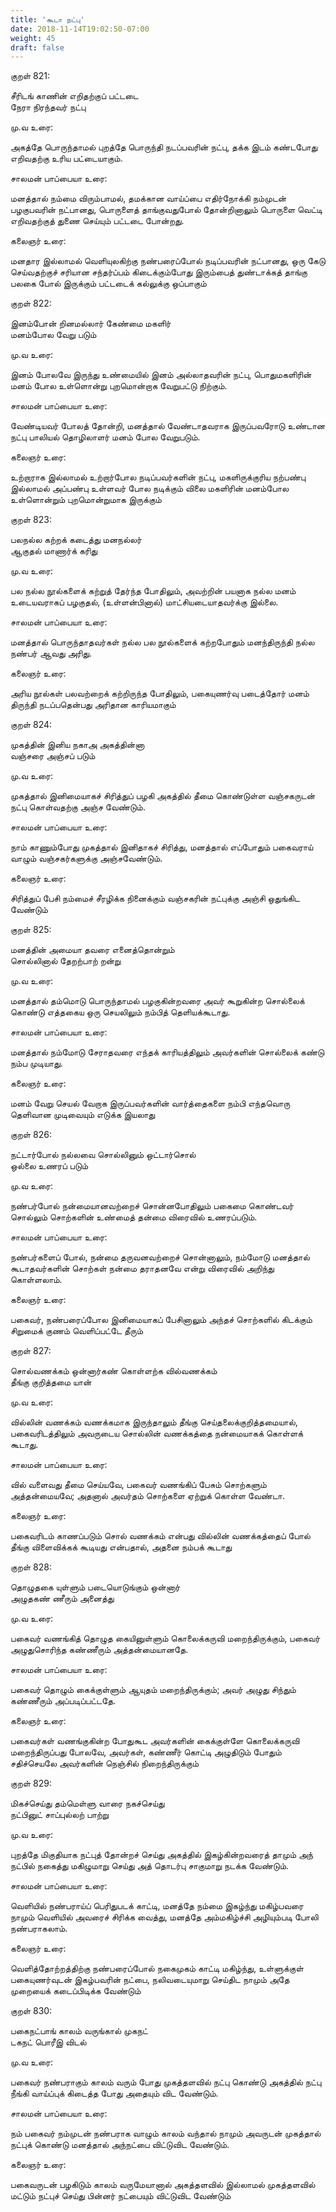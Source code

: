 ```yaml
---
title: 'கூடா நட்பு'
date: 2018-11-14T19:02:50-07:00
weight: 45
draft: false
---
```



குறள்  821:

சீரிடங் காணின் எறிதற்குப் பட்டடை  
நேரா நிரந்தவர் நட்பு

மு.வ உரை:

அகத்தே பொருந்தாமல் புறத்தே பொருந்தி நடப்பவரின் நட்பு, தக்க இடம் கண்டபோது எறிவதற்கு உரிய பட்டையாகும்.

சாலமன் பாப்பையா உரை:

மனத்தால் நம்மை விரும்பாமல், தமக்கான வாய்ப்பை எதிர்நோக்கி நம்முடன் பழகுபவரின் நட்பானது, பொருளைத் தாங்குவதுபோல் தோன்றினாலும் பொருளை வெட்டி எறிவதற்குத் துணை செய்யும் பட்டடை போன்றது.

கலைஞர் உரை:

மனதார இல்லாமல் வெளியுலகிற்கு நண்பரைப்போல் நடிப்பவரின் நட்பானது, ஒரு கேடு செய்வதற்குச் சரியான சந்தர்ப்பம் கிடைக்கும்போது இரும்பைத் துண்டாக்கத் தாங்கு பலகை போல் இருக்கும் பட்டடைக் கல்லுக்கு ஒப்பாகும்

குறள்  822:

இனம்போன் றினமல்லார் கேண்மை மகளிர்  
மனம்போல வேறு படும்

மு.வ உரை:

இனம் போலவே இருந்து உண்மையில் இனம் அல்லாதவரின் நட்பு, பொதுமகளிரின் மனம் போல உள்ளொன்று புறமொன்றாக வேறுபட்டு நிற்கும்.

சாலமன் பாப்பையா உரை:

வேண்டியவர் போலத் தோன்றி, மனத்தால் வேண்டாதவராக இருப்பவரோடு உண்டான நட்பு பாலியல் தொழிலாளர் மனம் போல வேறுபடும்.

கலைஞர் உரை:

உற்றாராக இல்லாமல் உற்றார்போல நடிப்பவர்களின் நட்பு, மகளிருக்குரிய நற்பண்பு இல்லாமல் அப்பண்பு உள்ளவர் போல நடிக்கும் விலை மகளிரின் மனம்போல உள்ளொன்றும் புறமொன்றுமாக இருக்கும்

குறள்  823:

பலநல்ல கற்றக் கடைத்து மனநல்லர்  
ஆகுதல் மாணார்க் கரிது

மு.வ உரை:

பல நல்ல நூல்களைக் கற்றுத் தேர்ந்த போதிலும், அவற்றின் பயனாக நல்ல மனம் உடையவராகப் பழகுதல், (உள்ளன்பினால்) மாட்சியடையாதவர்க்கு இல்லை.

சாலமன் பாப்பையா உரை:

மனத்தால் பொருந்தாதவர்கள் நல்ல பல நூல்களைக் கற்றபோதும் மனந்திருந்தி நல்ல நண்பர் ஆவது அரிது.

கலைஞர் உரை:

அரிய நூல்கள் பலவற்றைக் கற்றிருந்த போதிலும், பகையுணர்வு படைத்தோர் மனம் திருந்தி நடப்பதென்பது அரிதான காரியமாகும்

குறள்  824:

முகத்தின் இனிய நகாஅ அகத்தின்னா  
வஞ்சரை அஞ்சப் படும்

மு.வ உரை:

முகத்தால் இனிமையாகச் சிரித்துப் பழகி அகத்தில் தீமை கொண்டுள்ள வஞ்சகருடன் நட்பு கொள்வதற்கு அஞ்ச வேண்டும்.

சாலமன் பாப்பையா உரை:

நாம் காணும்போது முகத்தால் இனிதாகச் சிரித்து, மனத்தால் எப்போதும் பகைவராய் வாழும் வஞ்சகர்களுக்கு அஞ்சவேண்டும்.

கலைஞர் உரை:

சிரித்துப் பேசி நம்மைச் சீரழிக்க நினைக்கும் வஞ்சகரின் நட்புக்கு அஞ்சி ஒதுங்கிட வேண்டும்

குறள்  825:

மனத்தின் அமையா தவரை எனைத்தொன்றும்  
சொல்லினால் தேறற்பாற் றன்று

மு.வ உரை:

மனத்தால் தம்மொடு பொருந்தாமல் பழகுகின்றவரை அவர் கூறுகின்ற சொல்லைக் கொண்டு எத்தகைய ஒரு செயலிலும் நம்பித் தெளியக்கூடாது.

சாலமன் பாப்பையா உரை:

மனத்தால் நம்மோடு சேராதவரை எந்தக் காரியத்திலும் அவர்களின் சொல்லைக் கண்டு நம்ப முடியாது.

கலைஞர் உரை:

மனம் வேறு செயல் வேறாக இருப்பவர்களின் வார்த்தைகளை நம்பி எந்தவொரு தெளிவான முடிவையும் எடுக்க இயலாது

குறள்  826:

நட்டார்போல் நல்லவை சொல்லினும் ஒட்டார்சொல்  
ஒல்லை உணரப் படும்

மு.வ உரை:

நண்பர்போல் நன்மையானவற்றைச் சொன்னபோதிலும் பகைமை கொண்டவர் சொல்லும் சொற்களின் உண்மைத் தன்மை விரைவில் உணரப்படும்.

சாலமன் பாப்பையா உரை:

நண்பர்களைப் போல், நன்மை தருவனவற்றைச் சொன்னாலும், நம்மோடு மனத்தால் கூடாதவர்களின் சொற்கள் நன்மை தராதனவே என்று விரைவில் அறிந்து கொள்ளலாம்.

கலைஞர் உரை:

பகைவர், நண்பரைப்போல இனிமையாகப் பேசினாலும் அந்தச் சொற்களில் கிடக்கும் சிறுமைக் குணம் வெளிப்பட்டே தீரும்

குறள்  827:

சொல்வணக்கம் ஒன்னார்கண் கொள்ளற்க வில்வணக்கம்  
தீங்கு குறித்தமை யான்

மு.வ உரை:

வில்லின் வணக்கம் வணக்கமாக இருந்தாலும் தீங்கு செய்தலைக்குறித்தமையால், பகைவரிடத்திலும் அவருடைய சொல்லின் வணக்கத்தை நன்மையாகக் கொள்ளக் கூடாது.

சாலமன் பாப்பையா உரை:

வில் வளைவது தீமை செய்யவே, பகைவர் வணங்கிப் பேசும் சொற்களும் அத்தன்மையவே; அதனால் அவர்தம் சொற்களை ஏற்றுக் கொள்ள வேண்டா.

கலைஞர் உரை:

பகைவரிடம் காணப்படும் சொல் வணக்கம் என்பது வில்லின் வணக்கத்தைப் போல் தீங்கு விளைவிக்கக் கூடியது என்பதால், அதனை நம்பக் கூடாது

குறள்  828:

தொழுதகை யுள்ளும் படையொடுங்கும் ஒன்னார்  
அழுதகண் ணீரும் அனைத்து

மு.வ உரை:

பகைவர் வணங்கித் தொழுத கையினுள்ளும் கொலைக்கருவி மறைந்திருக்கும், பகைவர் அழுதுசொரிந்த கண்ணீரும் அத்தன்மையானதே.

சாலமன் பாப்பையா உரை:

பகைவர் தொழும் கைக்குள்ளும் ஆயுதம் மறைந்திருக்கும்; அவர் அழுது சிந்தும் கண்ணீரும் அப்படிப்பட்டதே.

கலைஞர் உரை:

பகைவர்கள் வணங்குகின்ற போதுகூட அவர்களின் கைக்குள்ளே கொலைக்கருவி மறைந்திருப்பது போலவே, அவர்கள், கண்ணீர் கொட்டி அழுதிடும் போதும் சதிச்செயலே அவர்களின் நெஞ்சில் நிறைந்திருக்கும்

குறள்  829:

மிகச்செய்து தம்மெள்ளு வாரை நகச்செய்து  
நட்பினுட் சாப்புல்லற் பாற்று

மு.வ உரை:

புறத்தே மிகுதியாக நட்புத் தோன்றச் செய்து அகத்தில் இகழ்கின்றவரைத் தாமும் அந் நட்பில் நகைத்து மகிழுமாறு செய்து அத் தொடர்பு சாகுமாறு நடக்க வேண்டும்.

சாலமன் பாப்பையா உரை:

வெளியில் நண்பராய்ப் பெரிதுபடக் காட்டி, மனத்தே நம்மை இகழ்ந்து மகிழ்பவரை நாமும் வெளியில் அவரைச் சிரிக்க வைத்து, மனத்தே அம்மகிழ்ச்சி அழியும்படி போலி நண்பராகலாம்.

கலைஞர் உரை:

வெளித்தோற்றத்திற்கு நண்பரைப்போல் நகைமுகம் காட்டி மகிழ்ந்து, உள்ளுக்குள் பகையுணர்வுடன் இகழ்பவரின் நட்பை, நலிவடையுமாறு செய்திட நாமும் அதே முறையைக் கடைப்பிடிக்க வேண்டும்

குறள்  830:

பகைநட்பாங் காலம் வருங்கால் முகநட்  
டகநட் பொரீஇ விடல்

மு.வ உரை:

பகைவர் நண்பராகும் காலம் வரும் போது முகத்தளவில் நட்பு கொண்டு அகத்தில் நட்பு நீங்கி வாய்ப்புக் கிடைத்த போது அதையும் விட வேண்டும்.

சாலமன் பாப்பையா உரை:

நம் பகைவர் நம்முடன் நண்பராக வாழும் காலம் வந்தால் நாமும் அவருடன் முகத்தால் நட்புக் கொண்டு மனத்தால் அந்நட்பை விட்டுவிட வேண்டும்.

கலைஞர் உரை:

பகைவருடன் பழகிடும் காலம் வருமேயானால் அகத்தளவில் இல்லாமல் முகத்தளவில் மட்டும் நட்புச் செய்து பின்னர் நட்பையும் விட்டுவிட வேண்டும்